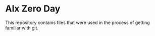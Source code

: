 # Alx Zero Day
This repository contains files that were used in the process of getting familiar with git.
